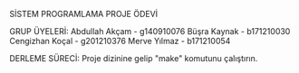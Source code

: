 SİSTEM PROGRAMLAMA PROJE ÖDEVİ

GRUP ÜYELERİ:
Abdullah Akçam - g140910076
Büşra Kaynak - b171210030
Cengizhan Koçal - g201210376
Merve Yılmaz -  b171210054

DERLEME SÜRECİ:
Proje dizinine gelip "make" komutunu çalıştırın.